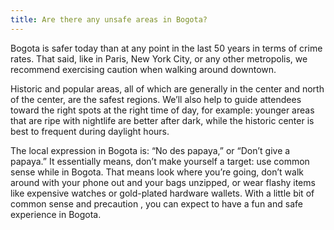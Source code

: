 ```yaml
---
title: Are there any unsafe areas in Bogota?
---
```


Bogota is safer today than at any point in the last 50 years in terms of crime rates. That said, like in Paris, New York City, or any other metropolis, we recommend exercising caution when walking around downtown.

Historic and popular areas, all of which are generally in the center and north of the center, are the safest regions. We’ll also help to guide attendees toward the right spots at the right time of day, for example: younger areas that are ripe with nightlife are better after dark, while the historic center is best to frequent during daylight hours.

The local expression in Bogota is: “No des papaya,” or “Don’t give a papaya.” It essentially means, don’t make yourself a target: use common sense while in Bogota. That means look where you’re going, don’t walk around with your phone out and your bags unzipped, or wear flashy items like expensive watches or gold-plated hardware wallets. With a little bit of common sense and precaution , you can expect to have a fun and safe experience in Bogota.
